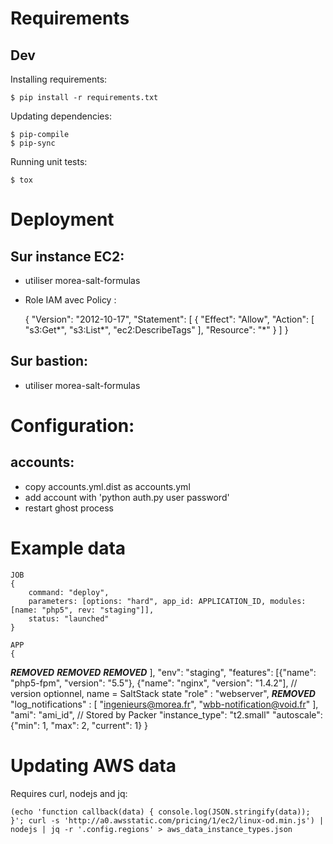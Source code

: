 # Requirements

## Dev
Installing requirements:

    $ pip install -r requirements.txt

Updating dependencies:

    $ pip-compile
    $ pip-sync

Running unit tests:

    $ tox

# Deployment

## Sur instance EC2:
* utiliser morea-salt-formulas
* Role IAM avec Policy :

    {
      "Version": "2012-10-17",
      "Statement": [
        {
          "Effect": "Allow",
          "Action": [
            "s3:Get*",
            "s3:List*",
            "ec2:DescribeTags"
          ],
          "Resource": "*"
        }
      ]
    }

## Sur bastion:
* utiliser morea-salt-formulas

# Configuration:
## accounts:
* copy accounts.yml.dist as accounts.yml
* add account with 'python auth.py user password'
* restart ghost process

# Example data
    JOB
    {
        command: "deploy",
        parameters: [options: "hard", app_id: APPLICATION_ID, modules: [name: "php5", rev: "staging"]],
        status: "launched"
    }

    APP
    {
***REMOVED***
***REMOVED***
***REMOVED***
        ],
        "env": "staging",
        "features": [{"name": "php5-fpm", "version": "5.5"}, {"name": "nginx", "version": "1.4.2"], // version optionnel, name = SaltStack state
        "role" : "webserver",
***REMOVED***
        "log_notifications" : [
            "ingenieurs@morea.fr",
            "wbb-notification@void.fr"
        ],
        "ami": "ami_id", // Stored by Packer
        "instance_type": "t2.small"
        "autoscale": {"min": 1, "max": 2, "current": 1}
    }

# Updating AWS data
Requires curl, nodejs and jq:

    (echo 'function callback(data) { console.log(JSON.stringify(data)); }'; curl -s 'http://a0.awsstatic.com/pricing/1/ec2/linux-od.min.js') | nodejs | jq -r '.config.regions' > aws_data_instance_types.json
